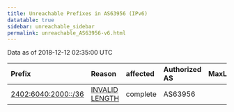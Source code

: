 ```yaml
---
title: Unreachable Prefixes in AS63956 (IPv6)
datatable: true
sidebar: unreachable_sidebar
permalink: unreachable_AS63956-v6.html
---
```


Data as of 2018-12-12 02:35:00 UTC


<div class="datatable-begin"></div>

| Prefix                                                           | Reason                                                                                                        | affected   | Authorized AS   |   MaxLength | Anchor                                       |   unreachable /48s |
|:-----------------------------------------------------------------|:--------------------------------------------------------------------------------------------------------------|:-----------|:----------------|------------:|:---------------------------------------------|-------------------:|
| [2402:6040:2000::/36](https://stat.ripe.net/2402:6040:2000::/36) | [INVALID LENGTH](https://rpki-validator.ripe.net/announcement-preview?asn=AS63956&prefix=2402:6040:2000::/36) | complete   | AS63956         |          32 | [APNIC](unreachable_APNIC_RPKI_Root-v6.html) |               4096 |

<div class="datatable-end"></div>